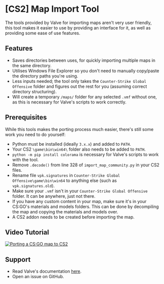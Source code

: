 # [CS2] Map Import Tool
The tools provided by Valve for importing maps aren't very user friendly, this tool makes it easier to use by providing an interface for it, as well as providing some ease of use features.

## Features
- Saves directories between uses, for quickly importing multiple maps in the same directory.
- Utilises Windows File Explorer so you don't need to manually copy/paste the directory paths you're using.
- Less inputs needed; the tool only takes the `Counter-Strike Global Offensive` folder and figures out the rest for you (assuming correct directory structuring).
- Will create a temporary `/maps/` folder for any selected `.vmf` without one, as this is necessary for Valve's scripts to work correctly.

## Prerequisites
While this tools makes the porting process much easier, there's still some work you need to do yourself:

- Python must be installed (ideally `3.x.x`) and added to `PATH`.
- Your CS2 `\game\bin\win64\` folder also needs to be added to `PATH`.
- `python -m pip install colorama` is necessary for Valve's scripts to work with the tool.
- Remove `.decode()` from line 328 of `import_map_community.py` in your CS2 files.
- Rename file `vpk.signatures` in `Counter-Strike Global Offensive\game\bin\win64` to anything else (such as `vpk.signatures.old`).
- Make sure your `.vmf` isn't in your `Counter-Strike Global Offensive` folder. It can be anywhere, just not there.
- If you have any custom content in your map, make sure it's in your CS:GO's materials and models folders. This can be done by decompiling the map and copying the materials and models over.
- A CS2 addon needs to be created before importing the map.

## Video Tutorial
[![Porting a CS:GO map to CS2](https://img.youtube.com/vi/i4AGxsjsXT4/maxresdefault.jpg)](https://www.youtube.com/watch?v=i4AGxsjsXT4 "Porting a CS:GO map to CS2")

## Support

- Read Valve's documentation [here](https://developer.valvesoftware.com/wiki/Source_2/Docs/Level_Design/Import_Tool_Documentation).
- Open an issue on GitHub.


